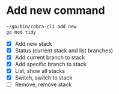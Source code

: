 
# Add new command

```bash
~/go/bin/cobra-cli add new
go mod tidy
```

- [x] Add new stack
- [x] Status (current stack and list branches)
- [x] Add current branch to stack
- [x] Add specific branch to stack
- [x] List, show all stacks
- [x] Switch, switch to stack
- [ ] Remove, remove stack
